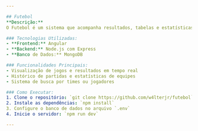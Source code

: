 ```yaml
---

## Futebol
**Descrição:**
O Futebol é um sistema que acompanha resultados, tabelas e estatísticas relacionadas a partidas de futebol. Ideal para fãs do esporte que desejam informações rápidas e precisas.

### Tecnologias Utilizadas:
- **Frontend:** Angular
- **Backend:** Node.js com Express
- **Banco de Dados:** MongoDB

### Funcionalidades Principais:
- Visualização de jogos e resultados em tempo real
- Histórico de partidas e estatísticas de equipes
- Sistema de busca por times ou jogadores

### Como Executar:
1. Clone o repositório: `git clone https://github.com/w4lterjr/futebol`
2. Instale as dependências: `npm install`
3. Configure o banco de dados no arquivo `.env`
4. Inicie o servidor: `npm run dev`

---
```


